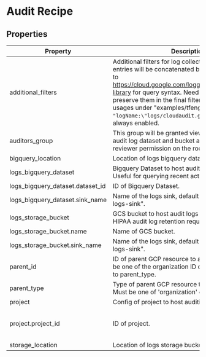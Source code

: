 # Audit Recipe

<!-- These files are auto generated -->

## Properties

| Property | Description | Type | Required | Default | Pattern |
| -------- | ----------- | ---- | -------- | ------- | ------- |
| additional_filters | Additional filters for log collection and export. List entries will be        concatenated by "OR" operator. Refer to        <https://cloud.google.com/logging/docs/view/query-library> for query syntax.        Need to escape \ and " to preserve them in the final filter strings.        See example usages under "examples/tfengine/".        Logs with filter `"logName:\"logs/cloudaudit.googleapis.com\""` is always enabled. | array(string) | false | - | - |
| auditors_group | This group will be granted viewer access to the audit log dataset and        bucket as well as security reviewer permission on the root resource        specified. | string | false | - | - |
| bigquery_location | Location of logs bigquery dataset. | string | false | - | - |
| logs_bigquery_dataset | Bigquery Dataset to host audit logs for 1 year. Useful for querying recent activity. | object | false | - | - |
| logs_bigquery_dataset.dataset_id | ID of Bigquery Dataset. | string | false | - | - |
| logs_bigquery_dataset.sink_name | Name of the logs sink, default to "bigquery-audit-logs-sink". | string | false | - | - |
| logs_storage_bucket | GCS bucket to host audit logs for 7 years. Useful for HIPAA audit log retention requirements. | object | false | - | - |
| logs_storage_bucket.name | Name of GCS bucket. | string | false | - | - |
| logs_storage_bucket.sink_name | Name of the logs sink, default to "storage-audit-logs-sink". | string | false | - | - |
| parent_id | ID of parent GCP resource to apply the policy.        Can be one of the organization ID or folder ID according to parent_type. | string | false | - | ^[0-9]{8,25}$ |
| parent_type | Type of parent GCP resource to apply the policy.        Must be one of 'organization' or 'folder'." | string | false | - | ^organization|folder$ |
| project | Config of project to host auditing resources | object | false | - | - |
| project.project_id | ID of project. | string | false | - | ^[a-z][a-z0-9\-]{4,28}[a-z0-9]$ |
| storage_location | Location of logs storage bucket. | string | false | - | - |
